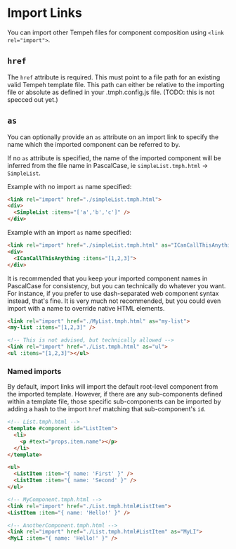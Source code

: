 # Import Links

You can import other Tempeh files for component composition using `<link rel="import">`.

## `href`

The `href` attribute is required. This must point to a file path for an existing valid Tempeh template file.
This path can either be relative to the importing file or absolute as defined in your .tmph.config.js file. (TODO: this is not specced out yet.)

## `as`

You can optionally provide an `as` attribute on an import link to specify the name which the imported component can be referred to by.

If no `as` attribute is specified, the name of the imported component will be inferred from the file name in PascalCase,
ie `simpleList.tmph.html` -> `SimpleList`.

Example with no import `as` name specified:

```html
<link rel="import" href="./simpleList.tmph.html">
<div>
  <SimpleList :items="['a','b','c']" />
</div>
```

Example with an import `as` name specified:

```html
<link rel="import" href="./simpleList.tmph.html" as="ICanCallThisAnything">
<div>
  <ICanCallThisAnything :items="[1,2,3]">
</div>
```

It is recommended that you keep your imported component names in PascalCase for consistency,
but you can technically do whatever you want.
For instance, if you prefer to use dash-separated web component syntax instead, that's fine.
It is very much not recommended, but you could even import with a name to override native HTML elements.

```html
<link rel="import" href="./MyList.tmph.html" as="my-list">
<my-list :items="[1,2,3]" />

<!-- This is not advised, but technically allowed -->
<link rel="import" href="./List.tmph.html" as="ul">
<ul :items="[1,2,3]"></ul>
```

### Named imports

By default, import links will import the default root-level component from the imported template.
However, if there are any sub-components defined within a template file, those specific sub-components can be imported
by adding a hash to the import `href` matching that sub-component's `id`.

```html
<!-- List.tmph.html -->
<template #component id="ListItem">
  <li>
    <p #text="props.item.name"></p>
  </li>
</template>

<ul>
  <ListItem :item="{ name: 'First' }" />
  <ListItem :item="{ name: 'Second' }" />
</ul>

<!-- MyComponent.tmph.html -->
<link rel="import" href="./List.tmph.html#ListItem">
<ListItem :item="{ name: 'Hello!' }" />

<!-- AnotherComponent.tmph.html -->
<link rel="import" href="./List.tmph.html#ListItem" as="MyLI">
<MyLI :item="{ name: 'Hello!' }" />
```







